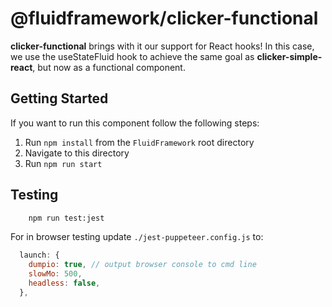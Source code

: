 # @fluidframework/clicker-functional

**clicker-functional** brings with it our support for React hooks! In this case, we use the useStateFluid hook to achieve the same goal as **clicker-simple-react**, but now as a functional component.

## Getting Started

If you want to run this component follow the following steps:

1. Run `npm install` from the `FluidFramework` root directory
2. Navigate to this directory
3. Run `npm run start`

## Testing

```bash
    npm run test:jest
```

For in browser testing update `./jest-puppeteer.config.js` to:

```javascript
  launch: {
    dumpio: true, // output browser console to cmd line
    slowMo: 500,
    headless: false,
  },
```
